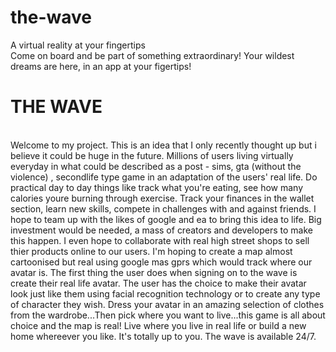 # the-wave
A virtual reality at your fingertips
<br> 
Come on board and be part of something extraordinary! Your wildest dreams are here, in an app at your figertips!
<html>
  <head>
  </head>
  <body>
  </body>
  </html>
  <H1> THE WAVE </H1>
  <br> 
  <p1>
  Welcome to my project. This is an idea that I only recently thought up but i believe it could be huge in the future. Millions of users living virtually everyday in what could be described as a post - sims, gta (without the violence) , secondlife type game in an adaptation of the users' real life. Do practical day to day things like track what you're eating, see how many calories youre burning through exercise. Track your finances in the wallet section, learn new skills, compete in challenges with and against friends. I hope to team up with the likes of google and ea to bring this idea to life. Big investment would be needed, a mass of creators and developers to make this happen. I even hope to collaborate with real high street shops to sell thier products online to our users. I'm hoping to create a map almost cartoonised but real using google mas gprs which would track where our avatar is.
  </p1>
  <p2>
  The first thing the user does when signing on to the wave is create their real life avatar. The user has the choice to make their avatar look just like them using facial recognition technology or to create any type of character they wish. Dress your avatar in an amazing selection of clothes from the wardrobe...Then pick where you want to live...this game is all about choice and the map is real! Live where you live in real life or build a new home whereever you like. It's totally up to you. The wave is available 24/7. 
 
